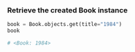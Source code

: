 ### Retrieve the created Book instance

```python
book = Book.objects.get(title="1984")
book

# <Book: 1984>
